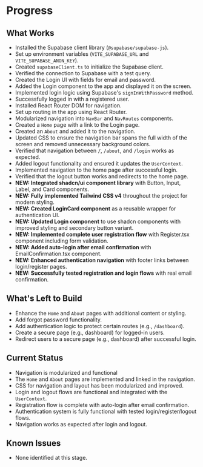 # Progress

## What Works

- Installed the Supabase client library (`@supabase/supabase-js`).
- Set up environment variables (`VITE_SUPABASE_URL` and `VITE_SUPABASE_ANON_KEY`).
- Created `supabaseClient.ts` to initialize the Supabase client.
- Verified the connection to Supabase with a test query.
- Created the Login UI with fields for email and password.
- Added the Login component to the app and displayed it on the screen.
- Implemented login logic using Supabase's `signInWithPassword` method.
- Successfully logged in with a registered user.
- Installed React Router DOM for navigation.
- Set up routing in the app using React Router.
- Modularized navigation into `NavBar` and `NavRoutes` components.
- Created a `Home` page with a link to the Login page.
- Created an `About` and added it to the navigation.
- Updated CSS to ensure the navigation bar spans the full width of the screen and removed unnecessary background colors.
- Verified that navigation between `/`, `/about`, and `/login` works as expected.
- Added logout functionality and ensured it updates the `UserContext`.
- Implemented navigation to the home page after successful login.
- Verified that the logout button works and redirects to the home page.
- **NEW: Integrated shadcn/ui component library** with Button, Input, Label, and Card components.
- **NEW: Fully implemented Tailwind CSS v4** throughout the project for modern styling.
- **NEW: Created LoginCard component** as a reusable wrapper for authentication UI.
- **NEW: Updated Login component** to use shadcn components with improved styling and secondary button variant.
- **NEW: Implemented complete user registration flow** with Register.tsx component including form validation.
- **NEW: Added auto-login after email confirmation** with EmailConfirmation.tsx component.
- **NEW: Enhanced authentication navigation** with footer links between login/register pages.
- **NEW: Successfully tested registration and login flows** with real email confirmation.

## What's Left to Build

- Enhance the `Home` and `About` pages with additional content or styling.
- Add forgot password functionality.
- Add authentication logic to protect certain routes (e.g., `/dashboard`).
- Create a secure page (e.g., dashboard) for logged-in users.
- Redirect users to a secure page (e.g., dashboard) after successful login.

## Current Status

- Navigation is modularized and functional
- The `Home` and `About` pages are implemented and linked in the navigation.
- CSS for navigation and layout has been modularized and improved.
- Login and logout flows are functional and integrated with the `UserContext`.
- Registration flow is complete with auto-login after email confirmation.
- Authentication system is fully functional with tested login/register/logout flows.
- Navigation works as expected after login and logout.

## Known Issues

- None identified at this stage.
